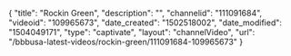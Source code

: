 {
    "title": "Rockin Green",
    "description": "",
    "channelid": "111091684",
    "videoid": "109965673",
    "date_created": "1502518002",
    "date_modified": "1504049171",
    "type": "captivate",
    "layout": "channelVideo",
    "url": "\/bbbusa-latest-videos\/rockin-green\/111091684-109965673"
}